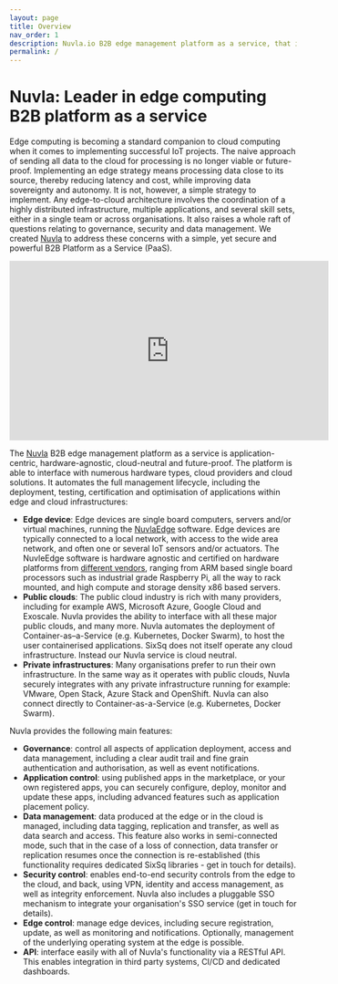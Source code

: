 ```yaml
---
layout: page
title: Overview
nav_order: 1
description: Nuvla.io B2B edge management platform as a service, that is&colon; future-proof, application-centric, cloud-neutral and hardware agnostic
permalink: /
---
```


# Nuvla: Leader in edge computing B2B platform as a service

Edge computing is becoming a standard companion to cloud computing when it comes to implementing successful IoT projects. The naive approach of sending all data to the cloud for processing is no longer viable or future-proof. Implementing an edge strategy means processing data close to its source, thereby reducing latency and cost, while improving data sovereignty and autonomy. It is not, however, a simple strategy to implement. Any edge-to-cloud architecture involves the coordination of a highly distributed infrastructure, multiple applications, and several skill sets, either in a single team or across organisations. It also raises a whole raft of questions relating to governance, security and data management.  We created [Nuvla](/nuvla) to address these concerns with a simple, yet secure and powerful B2B Platform as a Service (PaaS).

<center><div class="video-container"><iframe width="560" height="315" src="https://www.youtube.com/embed/MlaRI3lrhrM" frameborder="0" allow="accelerometer; autoplay; encrypted-media; gyroscope; picture-in-picture" allowfullscreen></iframe></div></center>

The [Nuvla](/nuvla) B2B edge management platform as a service is application-centric, hardware-agnostic, cloud-neutral and future-proof.  The platform is able to interface with numerous hardware types, cloud providers and cloud solutions. It automates the full management lifecycle, including the deployment, testing, certification and optimisation of applications within edge and cloud infrastructures:

 - **Edge device**: Edge devices are single board computers, servers and/or virtual machines, running the [NuvlaEdge](/nuvlaedge) software. Edge devices are typically connected to a local network, with access to the wide area network, and often one or several IoT sensors and/or actuators. The NuvleEdge software is hardware agnostic and certified on hardware platforms from [different vendors](https://sixsq.com/nuvlaedge#hardware), ranging from ARM based single board processors such as industrial grade Raspberry Pi, all the way to rack mounted, and high compute and storage density x86 based servers.
 - **Public clouds**: The public cloud industry is rich with many providers, including for example AWS, Microsoft Azure, Google Cloud and Exoscale.  Nuvla provides the ability to interface with all these major public clouds, and many more. Nuvla automates the deployment of Container-as–a-Service (e.g. Kubernetes, Docker Swarm), to host the user containerised applications. SixSq does not itself operate any cloud infrastructure. Instead our Nuvla service is cloud neutral.
 - **Private infrastructures**: Many organisations prefer to run their own infrastructure. In the same way as it operates with public clouds, Nuvla securely integrates with any private infrastructure running for example: VMware, Open Stack, Azure Stack and OpenShift. Nuvla can also connect directly to Container-as-a-Service (e.g. Kubernetes, Docker Swarm).

Nuvla provides the following main features:

 - **Governance**: control all aspects of application deployment, access and data management, including a clear audit trail and fine grain authentication and authorisation, as well as event notifications.
 - **Application control**: using published apps in the marketplace, or your own registered apps, you can securely configure, deploy, monitor and update these apps, including advanced features such as application placement policy.
 - **Data management**: data produced at the edge or in the cloud is managed, including data tagging, replication and transfer, as well as data search and access. This feature also works in semi-connected mode, such that in the case of a loss of connection, data transfer or replication resumes once the connection is re-established (this functionality requires dedicated SixSq libraries - get in touch for details).
 - **Security control**: enables end-to-end security controls from the edge to the cloud, and back, using VPN, identity and access management, as well as integrity enforcement. Nuvla also includes a pluggable SSO mechanism to integrate your organisation's SSO service (get in touch for details).
 - **Edge control**: manage edge devices, including secure registration, update, as well as monitoring and notifications. Optionally, management of the underlying operating system at the edge is possible.
 - **API**: interface easily with all of Nuvla's functionality via a RESTful API. This enables integration in third party systems, CI/CD and dedicated dashboards.
